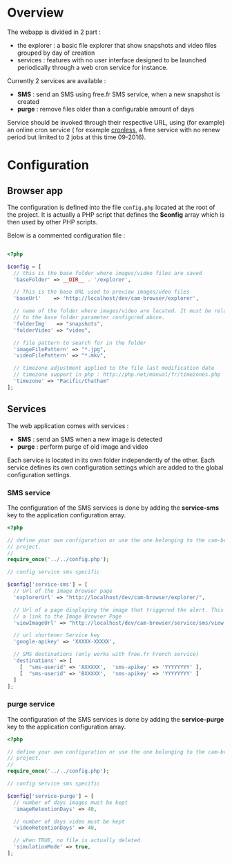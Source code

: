 # Overview

The webapp is divided in 2 part :

- the explorer : a basic file explorer that show snapshots and video files grouped
by day of creation
- services : features with no user interface designed to be launched periodically
through a web cron service for instance.

Currently 2 services are available :

- **SMS** : send an SMS using free.fr SMS service, when a new snapshot is created
- **purge** : remove files older than a configurable amount of days

Service should be invoked through their respective URL, using (for example) an online cron service ( for example [cronless](https://cronless.com/), a free service with no renew period but limited to 2 jobs at this time 09-2016).

# Configuration

## Browser app

The configuration is defined into the file `config.php` located at the root of the project. It is actually a PHP script that defines the **$config** array which is then used by other PHP scripts.

Below is a commented configuration file :

```php

<?php

$config = [
  // this is the base folder where images/video files are saved
  'baseFolder' => __DIR__ . '/explorer',

  // This is the base URL used to preview images/vdeo files
  'baseUrl'    => 'http://localhost/dev/cam-browser/explorer',

  // name of the folder where images/video are located. It must be relative
  // to the base folder parameter configured above.
  'folderImg'   => "snapshots",
  'folderVideo' => "video",

  // file pattern to search for in the folder
  'imageFilePattern' => "*.jpg",
  'videoFilePattern' => "*.mkv",

  // timezone adjustment applied to the file last modification date
  // timezone support in php : http://php.net/manual/fr/timezones.php
  'timezone' => "Pacific/Chatham"
];
```

## Services

The web application comes with services :

- **SMS** : send an SMS when a new image is detected
- **purge** : perform purge of old image and video

Each service is located in its own folder independently of the other. Each service defines its own configuration settings which are added to the global configuration settings.



### SMS service

The configuration of the SMS services is done by adding the **service-sms** key to the application configuration array.

```php
<?php

// define your own configuration or use the one belonging to the cam-browser
// project.
//
require_once('../../config.php');

// config service sms specific

$config['service-sms'] = [
  // Url of the image browser page
  'explorerUrl' => "http://localhost/dev/cam-browser/explorer/",

  // Url of a page displaying the image that triggered the alert. This page includes
  // a link to the Image Browser Page
  'viewImageUrl' => "http://localhost/dev/cam-browser/service/sms/view-image.php/",

  // url shortener Service key
  'google-apikey' => 'XXXXX-XXXXX',

  // SMS destinations (only works with free.fr French service)
  'destinations' => [
    [  "sms-userid" => 'AXXXXX',  'sms-apikey' => 'YYYYYYYY' ],
    [  "sms-userid" => 'BXXXXX',  'sms-apikey' => 'YYYYYYYY' ]
  ]
];
```
### purge service

The configuration of the SMS services is done by adding the **service-purge** key to the application configuration array.

```php
<?php

// define your own configuration or use the one belonging to the cam-browser
// project.
//
require_once('../../config.php');

// config service sms specific

$config['service-purge'] = [
  // number of days images must be kept
  'imageRetentionDays' => 40,

  // number of days video must be kept
  'videoRetentionDays' => 40,

  // when TRUE, no file is actually deleted
  'simulationMode' => true,
];
```
